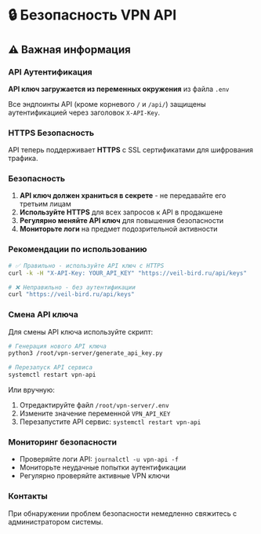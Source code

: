# 🔒 Безопасность VPN API

## ⚠️ Важная информация

### API Аутентификация

**API ключ загружается из переменных окружения** из файла `.env`

Все эндпоинты API (кроме корневого `/` и `/api/`) защищены аутентификацией через заголовок `X-API-Key`.

### HTTPS Безопасность

API теперь поддерживает **HTTPS** с SSL сертификатами для шифрования трафика.

### Безопасность

1. **API ключ должен храниться в секрете** - не передавайте его третьим лицам
2. **Используйте HTTPS** для всех запросов к API в продакшене
3. **Регулярно меняйте API ключ** для повышения безопасности
4. **Мониторьте логи** на предмет подозрительной активности

### Рекомендации по использованию

```bash
# ✅ Правильно - используйте API ключ с HTTPS
curl -k -H "X-API-Key: YOUR_API_KEY" "https://veil-bird.ru/api/keys"

# ❌ Неправильно - без аутентификации
curl "https://veil-bird.ru/api/keys"
```

### Смена API ключа

Для смены API ключа используйте скрипт:

```bash
# Генерация нового API ключа
python3 /root/vpn-server/generate_api_key.py

# Перезапуск API сервиса
systemctl restart vpn-api
```

Или вручную:

1. Отредактируйте файл `/root/vpn-server/.env`
2. Измените значение переменной `VPN_API_KEY`
3. Перезапустите API сервис: `systemctl restart vpn-api`

### Мониторинг безопасности

- Проверяйте логи API: `journalctl -u vpn-api -f`
- Мониторьте неудачные попытки аутентификации
- Регулярно проверяйте активные VPN ключи

### Контакты

При обнаружении проблем безопасности немедленно свяжитесь с администратором системы. 